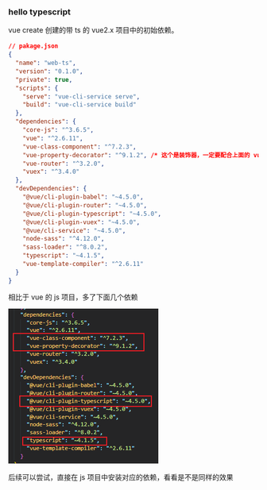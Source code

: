 ### hello typescript
vue create 创建的带 ts 的 vue2.x 项目中的初始依赖。
```json
// pakage.json
{
  "name": "web-ts",
  "version": "0.1.0",
  "private": true,
  "scripts": {
    "serve": "vue-cli-service serve",
    "build": "vue-cli-service build"
  },
  "dependencies": {
    "core-js": "^3.6.5",
    "vue": "^2.6.11",
    "vue-class-component": "^7.2.3",
    "vue-property-decorator": "^9.1.2", /* 这个是装饰器，一定要配合上面的 vue-class-components 一起才能用 */
    "vue-router": "^3.2.0",
    "vuex": "^3.4.0"
  },
  "devDependencies": {
    "@vue/cli-plugin-babel": "~4.5.0",
    "@vue/cli-plugin-router": "~4.5.0",
    "@vue/cli-plugin-typescript": "~4.5.0",
    "@vue/cli-plugin-vuex": "~4.5.0",
    "@vue/cli-service": "~4.5.0",
    "node-sass": "^4.12.0",
    "sass-loader": "^8.0.2",
    "typescript": "~4.1.5",
    "vue-template-compiler": "^2.6.11"
  }
}
```
相比于 vue 的 js 项目，多了下面几个依赖

![](../../images/vue-ts-pakage.png)

后续可以尝试，直接在 js 项目中安装对应的依赖，看看是不是同样的效果